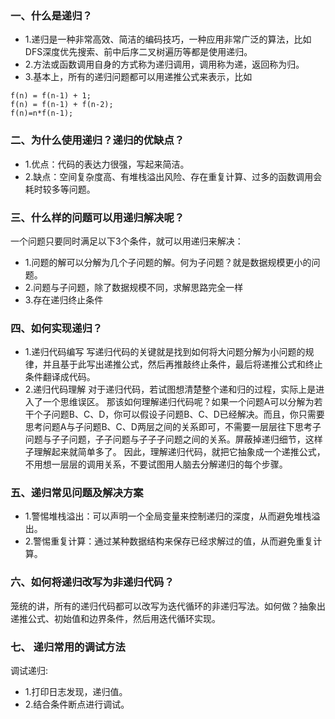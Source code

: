 

### 一、什么是递归？

- 1.递归是一种非常高效、简洁的编码技巧，一种应用非常广泛的算法，比如DFS深度优先搜索、前中后序二叉树遍历等都是使用递归。
- 2.方法或函数调用自身的方式称为递归调用，调用称为递，返回称为归。
- 3.基本上，所有的递归问题都可以用递推公式来表示，比如
```
f(n) = f(n-1) + 1;
f(n) = f(n-1) + f(n-2);
f(n)=n*f(n-1);
```


### 二、为什么使用递归？递归的优缺点？

- 1.优点：代码的表达力很强，写起来简洁。
- 2.缺点：空间复杂度高、有堆栈溢出风险、存在重复计算、过多的函数调用会耗时较多等问题。

### 三、什么样的问题可以用递归解决呢？

一个问题只要同时满足以下3个条件，就可以用递归来解决：
- 1.问题的解可以分解为几个子问题的解。何为子问题？就是数据规模更小的问题。
- 2.问题与子问题，除了数据规模不同，求解思路完全一样
- 3.存在递归终止条件

### 四、如何实现递归？

- 1.递归代码编写
写递归代码的关键就是找到如何将大问题分解为小问题的规律，并且基于此写出递推公式，然后再推敲终止条件，最后将递推公式和终止条件翻译成代码。
- 2.递归代码理解
对于递归代码，若试图想清楚整个递和归的过程，实际上是进入了一个思维误区。
那该如何理解递归代码呢？如果一个问题A可以分解为若干个子问题B、C、D，你可以假设子问题B、C、D已经解决。而且，你只需要思考问题A与子问题B、C、D两层之间的关系即可，不需要一层层往下思考子问题与子子问题，子子问题与子子子问题之间的关系。屏蔽掉递归细节，这样子理解起来就简单多了。
因此，理解递归代码，就把它抽象成一个递推公式，不用想一层层的调用关系，不要试图用人脑去分解递归的每个步骤。

### 五、递归常见问题及解决方案

- 1.警惕堆栈溢出：可以声明一个全局变量来控制递归的深度，从而避免堆栈溢出。
- 2.警惕重复计算：通过某种数据结构来保存已经求解过的值，从而避免重复计算。

### 六、如何将递归改写为非递归代码？

笼统的讲，所有的递归代码都可以改写为迭代循环的非递归写法。如何做？抽象出递推公式、初始值和边界条件，然后用迭代循环实现。


### 七、 递归常用的调试方法
调试递归:
- 1.打印日志发现，递归值。
- 2.结合条件断点进行调试。
